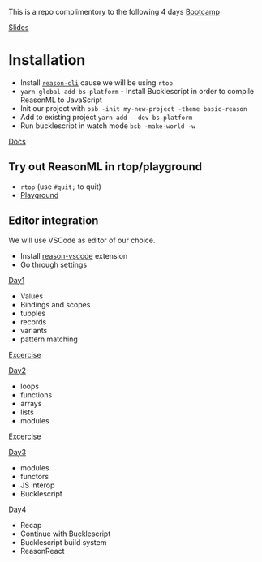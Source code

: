 This is a repo complimentory to the following 4 days [Bootcamp](https://www.youtube.com/playlist?list=PLqrUy7kON1mdq7DLMqQLeTOYRR3hlHaGx)

[Slides](https://slides.com/vladimirnovick/reason-bootcamp)


# Installation

- Install [`reason-cli`](https://github.com/reasonml/reason-cli) cause we will be using `rtop` 
- `yarn global add bs-platform` - Install Bucklescript in order to compile ReasonML to JavaScript
- Init our project with `bsb -init my-new-project -theme basic-reason`
- Add to existing project `yarn add --dev bs-platform`
- Run bucklescript in watch mode `bsb -make-world -w`

[Docs](https://reasonml.github.io/docs/en/installation)


## Try out ReasonML in rtop/playground
- `rtop` (use `#quit;` to quit)
- [Playground](https://reasonml.github.io/en/try)



## Editor integration

We will use VSCode as editor of our choice. 
- Install [reason-vscode](https://marketplace.visualstudio.com/items?itemName=jaredly.reason-vscode) extension
- Go through settings


[Day1](https://www.youtube.com/watch?v=F2rfxtoZpB0&t=42s&list=PLqrUy7kON1mdq7DLMqQLeTOYRR3hlHaGx&index=2)
- Values
- Bindings and scopes
- tupples
- records
- variants
- pattern matching

[Excercise](./ExcerciseDay1.md)


[Day2](https://www.youtube.com/watch?v=MHDv-0v4WNo&t=373s&list=PLqrUy7kON1mdq7DLMqQLeTOYRR3hlHaGx&index=3)
- loops
- functions
- arrays
- lists
- modules

[Excercise](./ExcerciseDay2.md)

[Day3](https://www.youtube.com/watch?v=6nk64zmEvrg&t=47s&list=PLqrUy7kON1mdq7DLMqQLeTOYRR3hlHaGx&index=4)
- modules
- functors
- JS interop
- Bucklescript

[Day4](https://www.youtube.com/watch?v=gLLoIIAGCmE&index=4&list=PLqrUy7kON1mdq7DLMqQLeTOYRR3hlHaGx)
- Recap
- Continue with Bucklescript 
- Bucklescript build system
- ReasonReact

